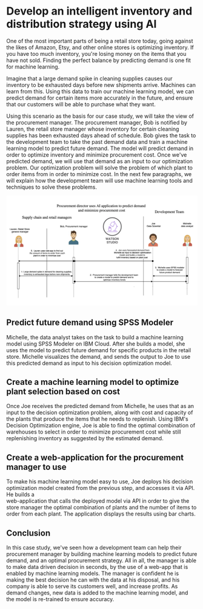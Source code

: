 # Develop an intelligent inventory and distribution strategy using AI 

One of the most important parts of being a retail store today, going against the likes of Amazon, Etsy, and 
other online stores is optimizing inventory. If you have too much inventory, you're 
losing money on the items that you have not sold. Finding the 
perfect balance by predicting demand is one fit for machine learning.

Imagine that a large demand spike in cleaning supplies causes our inventory to be exhausted 
days before new shipments arrive. Machines can learn from this. Using this 
data to train our machine learning model, we can predict demand for certain items more accurately in the 
future, and ensure that our customers will be able to purchase what they want.

Using this scenario as the basis for our case study, we will take the view of the procurement manager. The procurement 
manager, Bob is notified by Lauren, the retail store manager whose inventory for certain cleaning supplies 
has been exhausted days ahead of schedule. Bob gives the task to the development 
team to take the past demand data and train a machine learning model to predict future demand. The model will 
predict demand in order to optimize inventory and minimize procurement cost. Once we've predicted demand, we will use that demand as an input to
our optimization problem. Our optimization problem will solve the problem of which plant to order items from in 
order to minimize cost. In the next few paragraphs, we will explain how the development team will use machine 
learning tools and techniques to solve these problems.

![flow-diagrm](tutorials/images/flow-diagram.png)

<!-- ## Set up IBM Cloud Pak for Data on OpenShift
We use various services that are available within IBM Cloud Pak for Data to analyze data, build, deploy, and monitor the machine learning model. IBM Cloud Pak for Data is a data and AI platform that runs on a RedHat OpenShift Kubernetes Container.

You can install IBM Cloud Pak for Data through a tile in the IBM Cloud catalog, and the Install Cloud Pak for Data from the IBM Cloud catalog tutorial provides detailed steps. -->

## Predict future demand using SPSS Modeler 
Michelle, the data analyst takes on the task to build a machine learning model using SPSS Modeler on IBM Cloud. After she builds a model, she uses the model
to predict future demand for specific products in the retail store. Michelle 
visualizes the demand, and sends the output to Joe to use this predicted 
demand as input to his decision optimization model.

## Create a machine learning model to optimize plant selection based on cost
Once Joe receives the predicted demand from Michelle, he uses that as an input
to the decision optimization problem, along with cost and capacity of the plants 
that produce the items that he needs to replenish. Using IBM's Decision Optimization engine,
Joe is able to find the optimal combination of warehouses to select in order to minimize 
procurement cost while still replenishing inventory as suggested by the estimated demand.

## Create a web-application for the procurement manager to use
To make his machine learning model easy to use, Joe deploys his decision optimization
model created from the previous step, and accesses it via API. He builds a  
web-application that calls the deployed model via API in order to give the store manager
the optimal combination of plants and the number of items to order from each plant. The 
application displays the results using bar charts. 

## Conclusion
In this case study, we've seen how a development team can help their procurement manager 
by building machine learning models to predict future demand, and an optimal procurement
strategy. All in all, the manager 
is able to make data driven decision in seconds, by the use of a web-app that is 
enabled by machine learning models. The manager is confident he is making the best decision
he can with the data at his disposal, and his company is able to serve its customers well, and 
increase profits. As demand changes, new data is added to the machine learning model, and the 
model is re-trained to ensure accuracy. 
